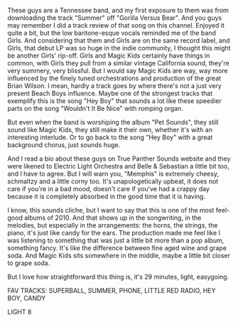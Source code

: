 These guys are a Tennessee band, and my first exposure to them was from downloading the track "Summer" off "Gorilla Versus Bear". And you guys may remember I did a track review of that song on this channel. Enjoyed it quite a bit, but the low baritone-esque vocals reminded me of the band Girls. And considering that them and Girls are on the same record label, and Girls, that debut LP was so huge in the indie community, I thought this might be another Girls' rip-off. Girls and Magic Kids certainly have things in common, with Girls they pull from a similar vintage California sound, they're very summery, very blissful. But I would say Magic Kids are way, way more influenced by the finely tuned orchestrations and production of the great Brian Wilson. I mean, hardly a track goes by where there's not a just very present Beach Boys influence. Maybe one of the strongest tracks that exemplify this is the song "Hey Boy" that sounds a lot like these speedier parts on the song "Wouldn't It Be Nice" with romping organ.

But even when the band is worshiping the album "Pet Sounds", they still sound like Magic Kids, they still make it their own, whether it's with an interesting interlude. Or to go back to the song "Hey Boy" with a great background chorus, just sounds huge.

And I read a bio about these guys on True Panther Sounds website and they were likened to Electric Light Orchestra and Belle & Sebastian a little bit too, and I have to agree. But I will warn you, "Memphis" is extremely cheesy, schmaltzy and a little corny too. It's unapologetically upbeat, it does not care if you're in a bad mood, doesn't care if you've had a crappy day because it is completely absorbed in the good time that it is having.

I know, this sounds cliche, but I want to say that this is one of the most feel-good albums of 2010. And that shows up in the songwriting, in the melodies, but especially in the arrangements: the horns, the strings, the piano, it's just like candy for the ears. The production made me feel like I was listening to something that was just a little bit more than a pop album, something fancy. It's like the difference between fine aged wine and grape soda. And Magic Kids sits somewhere in the middle, maybe a little bit closer to grape soda.

But I love how straightforward this thing is, it's 29 minutes, light, easygoing.

FAV TRACKS: SUPERBALL, SUMMER, PHONE, LITTLE RED RADIO, HEY BOY, CANDY

LIGHT 8
